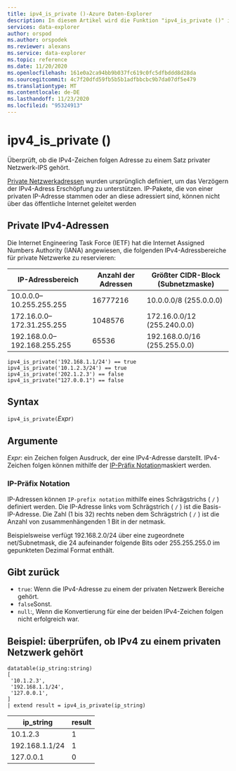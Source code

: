 ```yaml
---
title: ipv4_is_private ()-Azure Daten-Explorer
description: In diesem Artikel wird die Funktion "ipv4_is_private ()" in Azure Daten-Explorer beschrieben.
services: data-explorer
author: orspod
ms.author: orspodek
ms.reviewer: alexans
ms.service: data-explorer
ms.topic: reference
ms.date: 11/20/2020
ms.openlocfilehash: 161e0a2ca94bb9b037fc619c0fc5dfbddd8d28da
ms.sourcegitcommit: 4c7f20dfd59fb5b5b1adfbbcbc9b7da07df5e479
ms.translationtype: MT
ms.contentlocale: de-DE
ms.lasthandoff: 11/23/2020
ms.locfileid: "95324913"
---
```

# <a name="ipv4_is_private"></a>ipv4_is_private ()

Überprüft, ob die IPv4-Zeichen folgen Adresse zu einem Satz privater Netzwerk-IPS gehört.

[Private Netzwerkadressen](https://en.wikipedia.org/wiki/Private_network) wurden ursprünglich definiert, um das Verzögern der IPv4-Adress Erschöpfung zu unterstützen. IP-Pakete, die von einer privaten IP-Adresse stammen oder an diese adressiert sind, können nicht über das öffentliche Internet geleitet werden

## <a name="private-ipv4-addresses"></a>Private IPv4-Adressen

Die Internet Engineering Task Force (IETF) hat die Internet Assigned Numbers Authority (IANA) angewiesen, die folgenden IPv4-Adressbereiche für private Netzwerke zu reservieren:

| IP-Adressbereich|Anzahl der Adressen|Größter CIDR-Block (Subnetzmaske)|
|-----------------|-------------------|--------------------------------|
|10.0.0.0–10.255.255.255|16777216|10.0.0.0/8 (255.0.0.0)|
|172.16.0.0–172.31.255.255|1048576|172.16.0.0/12 (255.240.0.0)|
|192.168.0.0–192.168.255.255|65536|192.168.0.0/16 (255.255.0.0)|


```kusto
ipv4_is_private('192.168.1.1/24') == true
ipv4_is_private('10.1.2.3/24') == true
ipv4_is_private('202.1.2.3') == false
ipv4_is_private("127.0.0.1") == false
```

## <a name="syntax"></a>Syntax

`ipv4_is_private(`*Expr*`)`

## <a name="arguments"></a>Argumente

*Expr*: ein Zeichen folgen Ausdruck, der eine IPv4-Adresse darstellt. IPv4-Zeichen folgen können mithilfe der [IP-Präfix Notation](#ip-prefix-notation)maskiert werden.

### <a name="ip-prefix-notation"></a>IP-Präfix Notation

IP-Adressen können `IP-prefix notation` mithilfe eines Schrägstrichs ( `/` ) definiert werden. Die IP-Adresse links vom Schrägstrich ( `/` ) ist die Basis-IP-Adresse. Die Zahl (1 bis 32) rechts neben dem Schrägstrich ( `/` ) ist die Anzahl von zusammenhängenden 1 Bit in der netmask. 

Beispielsweise verfügt 192.168.2.0/24 über eine zugeordnete net/Subnetmask, die 24 aufeinander folgende Bits oder 255.255.255.0 im gepunkteten Dezimal Format enthält.

## <a name="returns"></a>Gibt zurück

* `true`: Wenn die IPv4-Adresse zu einem der privaten Netzwerk Bereiche gehört.
*  `false`Sonst.
* `null`:, Wenn die Konvertierung für eine der beiden IPv4-Zeichen folgen nicht erfolgreich war.

## <a name="example-check-if-ipv4-belongs-to-a-private-network"></a>Beispiel: überprüfen, ob IPv4 zu einem privaten Netzwerk gehört

<!-- csl: https://help.kusto.windows.net/Samples -->
```kusto
datatable(ip_string:string)
[
 '10.1.2.3',
 '192.168.1.1/24',
 '127.0.0.1',
]
| extend result = ipv4_is_private(ip_string)
```

|ip_string|result|
|---|---|
|10.1.2.3|1|
|192.168.1.1/24|1|
|127.0.0.1|0|
